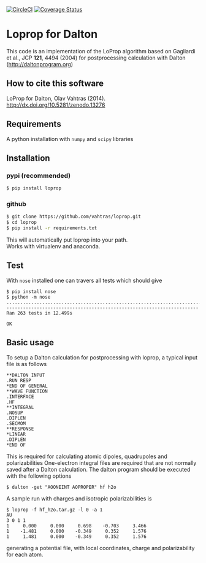 [![CircleCI](https://circleci.com/gh/vahtras/loprop.svg?style=svg)](https://circleci.com/gh/vahtras/loprop)
[![Coverage Status](https://coveralls.io/repos/github/vahtras/loprop/badge.svg?branch=master)](https://coveralls.io/github/vahtras/loprop?branch=master)

# Loprop for Dalton


This code is an implementation of the LoProp algorithm based on Gagliardi et al., JCP **121**, 4494 (2004) for postprocessing calculation with Dalton (http://daltonprogram.org)

## How to cite this software

LoProp for Dalton, Olav Vahtras (2014). http://dx.doi.org/10.5281/zenodo.13276

## Requirements

A python installation with `numpy` and `scipy` libraries

## Installation

### pypi (recommended)

```bash
$ pip install loprop
```

### github

```bash
$ git clone https://github.com/vahtras/loprop.git
$ cd loprop
$ pip install -r requirements.txt
```

This will automatically put loprop into your path.  
Works with virtualenv and anaconda.


## Test

With `nose` installed one can travers all tests which should give

```
$ pip install nose
$ python -m nose
.......................................................................................................................................................................................................................................................................
----------------------------------------------------------------------
Ran 263 tests in 12.499s

OK
```

## Basic usage

To setup a Dalton calculation for postprocessing with loprop, a typical input file is as follows

```
**DALTON INPUT
.RUN RESP
*END OF GENERAL
**WAVE FUNCTION
.INTERFACE
.HF
**INTEGRAL
.NOSUP
.DIPLEN
.SECMOM
**RESPONSE
*LINEAR
.DIPLEN
*END OF
```

This is required for calculating atomic dipoles, quadrupoles and polarizabilities
One-electron integral files are required that are not normally saved after a Dalton calculation. The dalton program should be executed with the following options

```
$ dalton -get "AOONEINT AOPROPER" hf h2o
```

A sample run with charges and isotropic polarizabilities is
```
$ loprop -f hf_h2o.tar.gz -l 0 -a 1
AU
3 0 1 1
1     0.000     0.000     0.698    -0.703     3.466
1    -1.481     0.000    -0.349     0.352     1.576
1     1.481     0.000    -0.349     0.352     1.576
```
generating a potential file, with local coordinates, charge and polarizability for each atom.

